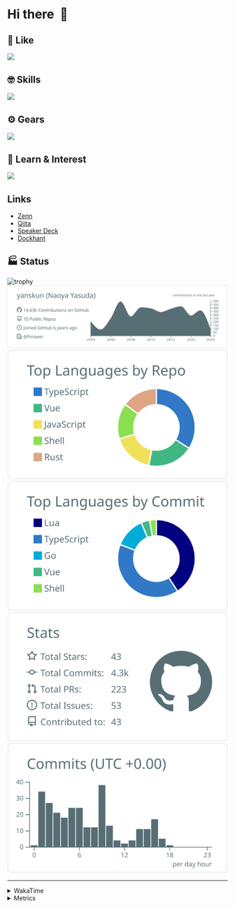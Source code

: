# Hi there&nbsp; :wave:

## 💌 Like
<img src="https://go-skill-icons.vercel.app/api/icons?i=github" />

## 🤓 Skills
<img src="https://go-skill-icons.vercel.app/api/icons?i=js,ts,vue,nuxtjs,react,nextjs,go,lua,git" />

## ⚙️ Gears
<img src="https://go-skill-icons.vercel.app/api/icons?i=neovim,vscode,githubcopilot,alacritty,tmux" />

## 📖 Learn & Interest
<img src="https://go-skill-icons.vercel.app/api/icons?i=rust,deno,css,zig,playwright,githubactions,storybook,netlify,eslint" />

## Links
- [Zenn](https://zenn.dev/yanskun)
- [Qiita](https://qiita.com/yanskun)
- [Speaker Deck](https://speakerdeck.com/yanskun)
- [Dockhant](https://www.dockhunt.com/users/yanskun)

<!-- https://github.com/ryo-ma/github-profile-trophy -->

## 🏭 Status

<img src="https://github-profile-trophy.vercel.app/?username=yanskun&theme=onedark&row=1" alt="trophy">

<!-- https://github.com/vn7n24fzkq/github-profile-summary-cards -->
<picture>
  <source media="(prefers-color-scheme: dark)" srcset="https://raw.githubusercontent.com/yanskun/yanskun/master/profile-summary-card-output/nord_dark/0-profile-details.svg">
 <img src="https://raw.githubusercontent.com/yanskun/yanskun/master/profile-summary-card-output/default/0-profile-details.svg">
</picture>
<br>
<picture>
  <source media="(prefers-color-scheme: dark)" srcset="https://raw.githubusercontent.com/yanskun/yanskun/master/profile-summary-card-output/nord_dark/1-repos-per-language.svg">
 <img src="https://raw.githubusercontent.com/yanskun/yanskun/master/profile-summary-card-output/default/1-repos-per-language.svg">
</picture>
<picture>
  <source media="(prefers-color-scheme: dark)" srcset="https://raw.githubusercontent.com/yanskun/yanskun/master/profile-summary-card-output/nord_dark/2-most-commit-language.svg">
 <img src="https://raw.githubusercontent.com/yanskun/yanskun/master/profile-summary-card-output/default/2-most-commit-language.svg">
</picture>
<br>
<picture>
  <source media="(prefers-color-scheme: dark)" srcset="https://raw.githubusercontent.com/yanskun/yanskun/master/profile-summary-card-output/nord_dark/3-stats.svg">
 <img src="https://raw.githubusercontent.com/yanskun/yanskun/master/profile-summary-card-output/default/3-stats.svg">
</picture>
<picture>
  <source media="(prefers-color-scheme: dark)" srcset="https://raw.githubusercontent.com/yanskun/yanskun/master/profile-summary-card-output/nord_dark/4-productive-time.svg">
 <img src="https://raw.githubusercontent.com/yanskun/yanskun/master/profile-summary-card-output/default/4-productive-time.svg">
</picture>

---

<details>
  <summary>WakaTime</summary>
<!--START_SECTION:waka-->
![Code Time](http://img.shields.io/badge/Code%20Time-2%2C036%20hrs%2027%20mins-blue)

**🐱 My GitHub Data** 

> 📦 146.6 kB Used in GitHub's Storage 
 > 
> 🏆 1,181 Contributions in the Year 2025
 > 
> 💼 Opted to Hire
 > 
> 📜 130 Public Repositories 
 > 
> 🔑 4 Private Repositories 
 > 
**I'm an Early 🐤** 

```text
🌞 Morning                11672 commits       ████░░░░░░░░░░░░░░░░░░░░░   15.47 % 
🌆 Daytime                43208 commits       ██████████████░░░░░░░░░░░   57.26 % 
🌃 Evening                16973 commits       ██████░░░░░░░░░░░░░░░░░░░   22.49 % 
🌙 Night                  3605 commits        █░░░░░░░░░░░░░░░░░░░░░░░░   04.78 % 
```
📅 **I'm Most Productive on Tuesday** 

```text
Monday                   11722 commits       ████░░░░░░░░░░░░░░░░░░░░░   15.53 % 
Tuesday                  16319 commits       █████░░░░░░░░░░░░░░░░░░░░   21.63 % 
Wednesday                15086 commits       █████░░░░░░░░░░░░░░░░░░░░   19.99 % 
Thursday                 13900 commits       █████░░░░░░░░░░░░░░░░░░░░   18.42 % 
Friday                   13012 commits       ████░░░░░░░░░░░░░░░░░░░░░   17.24 % 
Saturday                 2271 commits        █░░░░░░░░░░░░░░░░░░░░░░░░   03.01 % 
Sunday                   3148 commits        █░░░░░░░░░░░░░░░░░░░░░░░░   04.17 % 
```


📊 **This Week I Spent My Time On** 

```text
🕑︎ Time Zone: Asia/Tokyo

💬 Programming Languages: 
TypeScript               22 hrs 30 mins      ████████████████████░░░░░   81.56 % 
Markdown                 2 hrs 6 mins        ██░░░░░░░░░░░░░░░░░░░░░░░   07.66 % 
Other                    1 hr 19 mins        █░░░░░░░░░░░░░░░░░░░░░░░░   04.77 % 
JSON                     45 mins             █░░░░░░░░░░░░░░░░░░░░░░░░   02.78 % 
Lua                      37 mins             █░░░░░░░░░░░░░░░░░░░░░░░░   02.24 % 

🔥 Editors: 
Neovim                   26 hrs 46 mins      ████████████████████████░   97.01 % 
VS Code                  49 mins             █░░░░░░░░░░░░░░░░░░░░░░░░   02.99 % 

💻 Operating System: 
Mac                      27 hrs 35 mins      █████████████████████████   100.00 % 
```


 Last Updated on 08/04/2025 05:24:08 UTC
<!--END_SECTION:waka-->
</details>

<details>
  <summary>Metrics</summary>
  <img src="https://github.com/yanskun/yanskun/blob/main/github-metrics.svg" alt="Metrics">
</details>
